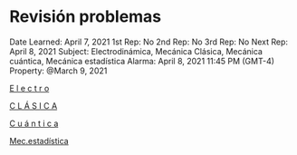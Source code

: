 # Revisión problemas

Date Learned: April 7, 2021
1st Rep: No
2nd Rep: No
3rd Rep: No
Next Rep: April 8, 2021
Subject: Electrodinámica, Mecánica Clásica, Mecánica cuántica, Mecánica estadística
Alarma: April 8, 2021 11:45 PM (GMT-4)
Property: @March 9, 2021

[E l e c t r o](Revisio%CC%81n%20problemas%20779e2f4a39154b849187090fd0bdbbf2/E%20l%20e%20c%20t%20r%20o%205c64d285374147bd9e57cafd27575d60.md)

[C L Á S I C A](Revisio%CC%81n%20problemas%20779e2f4a39154b849187090fd0bdbbf2/C%20L%20A%CC%81%20S%20I%20C%20A%207a770077e67d41bf8678352b0520d4b9.md)

[C u á n t i c a](Revisio%CC%81n%20problemas%20779e2f4a39154b849187090fd0bdbbf2/C%20u%20a%CC%81%20n%20t%20i%20c%20a%20e8b96dbaa2054b38abec057653bfa5b0.md)

[Mec.estadística](Revisio%CC%81n%20problemas%20779e2f4a39154b849187090fd0bdbbf2/Mec%20estadi%CC%81stica%20319cfa078b3745f2ac98707cca85870c.md)